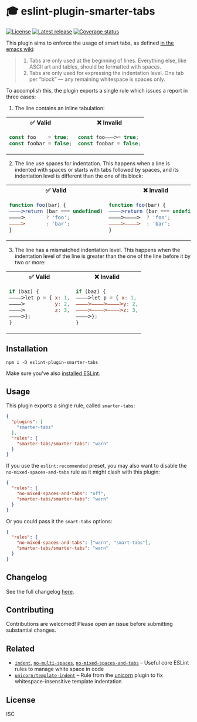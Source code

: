 # 🎓 eslint-plugin-smarter-tabs

[![License](https://shields.io/github/license/cheap-glitch/eslint-plugin-smarter-tabs)](LICENSE)
[![Latest release](https://shields.io/github/v/release/cheap-glitch/eslint-plugin-smarter-tabs?sort=semver&label=latest%20release&color=green)](https://github.com/cheap-glitch/eslint-plugin-smarter-tabs/releases/latest)
[![Coverage status](https://shields.io/coveralls/github/cheap-glitch/eslint-plugin-smarter-tabs)](https://coveralls.io/github/cheap-glitch/eslint-plugin-smarter-tabs)

This plugin aims  to enforce the usage  of smart tabs, as defined
[in the emacs wiki](https://www.emacswiki.org/emacs/SmartTabs):

> 1. Tabs are only  used at the beginning  of lines. Everything else, like ASCII
>    art and tables, should  be formatted with spaces.
> 2. Tabs  are  only used  for  expressing  the  indentation level. One  tab per
>    “block” — any remaining whitespace is spaces only.

To accomplish this, the plugin exports a single rule which issues a report in three cases:

1. The line contains an inline tabulation:

<table>
	<tr>
		<th>✅ Valid</th>
		<th>❌ Invalid</th>
	</tr>
	<tr>
		<td>

```javascript
const foo    = true;
const foobar = false;
```
</td>
		<td>

```javascript
const foo———𝈷= true;
const foobar = false;
```
</td>
	</tr>
</table>

2. The line use spaces for indentation. This happens when a line is indented with
spaces or  starts with  tabs followed  by spaces, and  its indentation  level is
different than the one of its block:

<table>
	<tr>
		<th>✅ Valid</th>
		<th>❌ Invalid</th>
	</tr>
	<tr>
		<td>

```javascript
function foo(bar) {
————𝈷return (bar === undefined)
————𝈷       ? 'foo';
————𝈷       : 'bar';
}
```
</td>
		<td>

```javascript
function foo(bar) {
————𝈷return (bar === undefined)
————𝈷————𝈷  ? 'foo';
————𝈷————𝈷  : 'bar';
}
```
</td>
	</tr>
</table>

3.  The  line  has  a  mismatched  indentation  level.  This  happens  when  the
indentation level of the  line is greater than the one of the  line before it by
two or more:

<table>
	<tr>
		<th>✅ Valid</th>
		<th>❌ Invalid</th>
	</tr>
	<tr>
		<td>

```javascript
if (baz) {
————𝈷let p = { x: 1,
————𝈷          y: 2,
————𝈷          z: 3,
————𝈷};
}
```
</td>
		<td>

```javascript
if (baz) {
————𝈷let p = { x: 1,
————𝈷————𝈷————𝈷y: 2,
————𝈷————𝈷————𝈷z: 3,
————𝈷};
}
```
</td>
	</tr>
</table>

## Installation

```
npm i -D eslint-plugin-smarter-tabs
```

Make sure you've also [installed ESLint](https://eslint.org/docs/user-guide/getting-started#installation-and-usage).

## Usage

This plugin exports a single rule, called `smarter-tabs`:

```json
{
  "plugins": [
    "smarter-tabs"
  ],
  "rules": {
    "smarter-tabs/smarter-tabs": "warn"
  }
}
```

If you  use the `eslint:recommended`  preset, you may  also want to  disable the
`no-mixed-spaces-and-tabs` rule as it might clash with this plugin:

```json
{
  "rules": {
    "no-mixed-spaces-and-tabs": "off",
    "smarter-tabs/smarter-tabs": "warn"
  }
}
```

Or you could pass it the `smart-tabs` options:

```json
{
  "rules": {
    "no-mixed-spaces-and-tabs": ["warn", "smart-tabs"],
    "smarter-tabs/smarter-tabs": "warn"
  }
}
```

## Changelog

See the full changelog [here](https://github.com/cheap-glitch/eslint-plugin-smarter-tabs/releases).

## Contributing

Contributions are welcomed! Please open an issue before submitting substantial changes.

## Related

 * [`indent`](https://eslint.org/docs/rules/indent#indent), [`no-multi-spaces`](https://eslint.org/docs/rules/no-multi-spaces#no-multi-spaces), [`no-mixed-spaces-and-tabs`](https://eslint.org/docs/rules/no-mixed-spaces-and-tabs#no-mixed-spaces-and-tabs) – Useful core ESLint rules to manage white space in code
 * [`unicorn/template-indent`](https://github.com/sindresorhus/eslint-plugin-unicorn/blob/main/docs/rules/template-indent.md) – Rule from the [unicorn](https://github.com/sindresorhus/eslint-plugin-unicorn) plugin to fix whitespace-insensitive template indentation

## License

ISC
